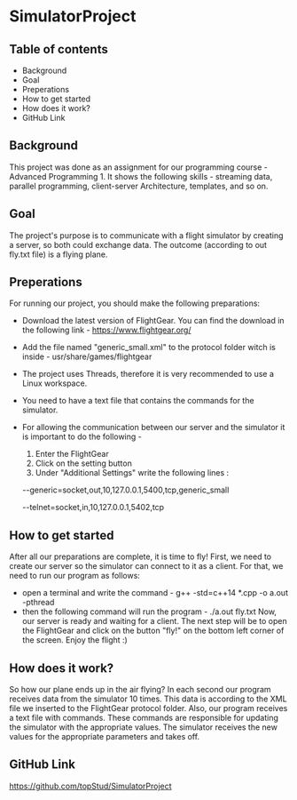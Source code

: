 # SimulatorProject

## Table of contents
* Background
* Goal
* Preperations
* How to get started
* How does it work?
* GitHub Link

## Background
This project was done as an assignment for our programming course - Advanced Programming 1. It shows the following skills -
streaming data, parallel programming, client-server Architecture, templates, and so on.

## Goal
The project's purpose is to communicate with a flight simulator by creating a server, so both could exchange data. The outcome (according to out fly.txt file) is a flying plane.

## Preperations
For running our project, you should make the following preparations:
* Download the latest version of FlightGear. You can find the download in the following link - https://www.flightgear.org/
* Add the file named "generic_small.xml" to the protocol folder witch is inside - usr/share/games/flightgear
* The project uses Threads, therefore it is very recommended to use a Linux workspace.
* You need to have a text file that contains the commands for the simulator.
* For allowing the communication between our server and the simulator it is important to do the following - 
  1) Enter the FlightGear
  2) Click on the setting button
  3) Under "Additional Settings" write the following lines :
    
    --generic=socket,out,10,127.0.0.1,5400,tcp,generic_small
    
    --telnet=socket,in,10,127.0.0.1,5402,tcp

## How to get started
After all our preparations are complete, it is time to fly!
First,  we need to create our server so the simulator can connect to it as a client. For that, we need to run our program as follows:
* open a terminal and write the command - g++ -std=c++14 *.cpp -o a.out -pthread
* then the following command will run the program - ./a.out fly.txt
Now, our server is ready and waiting for a client.
The next step will be to open the FlightGear and click on the button "fly!" on the bottom left corner of the screen.
Enjoy the flight :)

## How does it work?
So how our plane ends up in the air flying?
In each second our program receives data from the simulator 10 times. This data is according to the XML file we inserted to the FlightGear protocol folder. Also, our program receives a text file with commands. These commands are responsible for updating the simulator with the appropriate values. The simulator receives the new values for the appropriate parameters and takes off.

## GitHub Link
https://github.com/topStud/SimulatorProject
